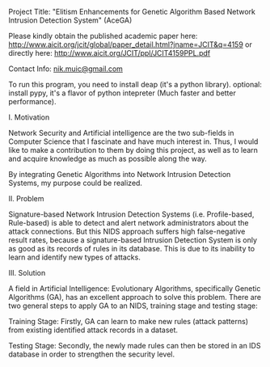 Project Title: "Elitism Enhancements for Genetic Algorithm Based Network Intrusion Detection System" (AceGA)

Please kindly obtain the published academic paper here: http://www.aicit.org/jcit/global/paper_detail.html?jname=JCIT&q=4159
or directly here:
http://www.aicit.org/JCIT/ppl/JCIT4159PPL.pdf

Contact Info: nik.muic@gmail.com

To run this program, you need to install deap (it's a python library).
optional: install pypy, it's a flavor of python intepreter (Much faster and better performance).


I.	Motivation

Network Security and Artificial intelligence are the two sub-fields in Computer Science
that I fascinate and have much interest in. Thus, I would like to make a contribution to
them by doing this project, as well as to learn and acquire knowledge as much as possible
along the way.

By integrating Genetic Algorithms into Network Intrusion Detection Systems, my purpose
could be realized.

II.	Problem

Signature-based Network Intrusion Detection Systems (i.e. Profile-based, Rule-based) is
able to detect and alert network administrators about the attack connections. But this
NIDS approach suffers high false-negative result rates, because a signature-based
Intrusion Detection System is only as good as its records of rules in its database. This
is due to its inability to learn and identify new types of attacks.

III.	Solution

A field in Artificial Intelligence: Evolutionary Algorithms, specifically Genetic
Algorithms (GA), has an excellent approach to solve this problem. There are two general
steps to apply GA to an NIDS, training stage and testing stage:

Training Stage: Firstly, GA can learn to make new rules (attack patterns) from existing
identified attack records in a dataset.

Testing Stage: Secondly, the newly made rules can then be stored in an IDS database in
order to strengthen the security level.
